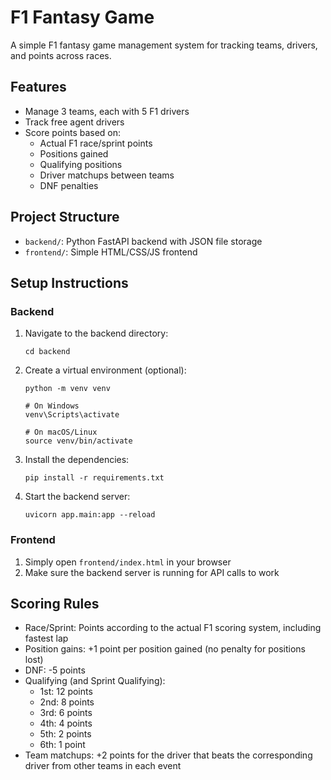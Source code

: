 # F1 Fantasy Game

A simple F1 fantasy game management system for tracking teams, drivers, and points across races.

## Features

- Manage 3 teams, each with 5 F1 drivers
- Track free agent drivers
- Score points based on:
  - Actual F1 race/sprint points
  - Positions gained
  - Qualifying positions
  - Driver matchups between teams
  - DNF penalties

## Project Structure

- `backend/`: Python FastAPI backend with JSON file storage
- `frontend/`: Simple HTML/CSS/JS frontend

## Setup Instructions

### Backend

1. Navigate to the backend directory:
   ```
   cd backend
   ```

2. Create a virtual environment (optional):
   ```
   python -m venv venv
   
   # On Windows
   venv\Scripts\activate
   
   # On macOS/Linux
   source venv/bin/activate
   ```

3. Install the dependencies:
   ```
   pip install -r requirements.txt
   ```

4. Start the backend server:
   ```
   uvicorn app.main:app --reload
   ```

### Frontend

1. Simply open `frontend/index.html` in your browser
2. Make sure the backend server is running for API calls to work

## Scoring Rules

* Race/Sprint: Points according to the actual F1 scoring system, including fastest lap
* Position gains: +1 point per position gained (no penalty for positions lost)
* DNF: -5 points
* Qualifying (and Sprint Qualifying): 
  - 1st: 12 points
  - 2nd: 8 points
  - 3rd: 6 points
  - 4th: 4 points
  - 5th: 2 points
  - 6th: 1 point
* Team matchups: +2 points for the driver that beats the corresponding driver from other teams in each event 